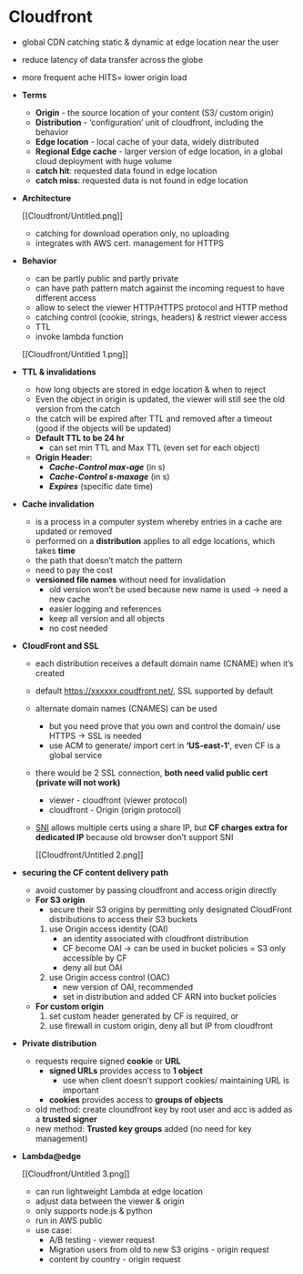 # Cloudfront

- global CDN catching static & dynamic at edge location near the user
- reduce latency of data transfer across the globe
- more frequent ache HITS= lower origin load

- **Terms**
    - **Origin** - the source location of your content (S3/ custom origin)
    - **Distribution** - ‘configuration’ unit of cloudfront, including the behavior
    - **Edge location** - local cache of your data, widely distributed
    - **Regional Edge cache** - larger version of edge location, in a global cloud deployment with huge volume
    - **catch hit**: requested data found in edge location
    - **catch miss**: requested data is not found in edge location
- **Architecture**

    [[Cloudfront/Untitled.png]]

    - catching for download operation only, no uploading
    - integrates with AWS cert. management for HTTPS
- **Behavior**
    - can be partly public and partly private
    - can have path pattern match against the incoming request to have different access
    - allow to select the viewer HTTP/HTTPS protocol and HTTP method
    - catching control (cookie, strings, headers) & restrict viewer access
    - TTL
    - invoke lambda function

    [[Cloudfront/Untitled 1.png]]

- **TTL & invalidations**
    - how long objects are stored in edge location & when to reject
    - Even the object in origin is updated, the viewer will still see the old version from the catch
    - the catch will be expired after TTL and removed after a timeout (good if the objects will be updated)
    - **Default TTL to be 24 hr**
        - can set min TTL and Max TTL (even set for each object)
    - **Origin Header:**
        - ***Cache-Control max-age*** (in s)
        - ***Cache-Control s-maxage*** (in s)
        - ***Expires*** (specific date time)
- **Cache invalidation**
    - is a process in a computer system whereby entries in a cache are updated or removed
    - performed on a **distribution** applies to all edge locations, which takes **time**
    - the path that doesn’t match the pattern
    - need to pay the cost
    - **versioned file names** without need for invalidation
        - old version won’t be used because new name is used → need a new cache
        - easier logging and references
        - keep all version and all objects
        - no cost needed
- **CloudFront and SSL**
    - each distribution receives a default domain name (CNAME) when it’s created
    - default https://xxxxxx.coudfront.net/, SSL supported by default
    - alternate domain names (CNAMES) can be used
        - but you need prove that you own and control the domain/ use HTTPS → SSL is needed
        - use ACM to generate/ import cert in **‘US-east-1’**, even CF is a global service
    - there would be 2 SSL connection, **both need valid public cert (private will not work)**
        - viewer - cloudfront (viewer protocol)
        - cloudfront - Origin (origin protocol)
    - [SNI](https://www.wallarm.com/what/what-is-server-name-indication-sni) allows multiple certs using a share IP, but **CF charges extra for dedicated IP** because old browser don’t support SNI

        [[Cloudfront/Untitled 2.png]]

- **securing the CF content delivery path**
    - avoid customer by passing cloudfront and access origin directly
    - **For S3 origin**
        - secure their S3 origins by permitting only designated CloudFront distributions to access their S3 buckets
        1. use Origin access identity (OAI)
            - an identity associated with cloudfront distribution
            - CF become OAI → can be used in bucket policies = S3 only accessible by CF
            - deny all but OAI
        2. use Origin access control (OAC)
            - new version of OAI, recommended
            - set in distribution and added CF ARN into bucket policies
    - **For custom origin**
        1. set custom header generated by CF is required, or
        2. use firewall in custom origin, deny all but IP from cloudfront
- **Private distribution**
    - requests require signed **cookie** or **URL**
        - **signed URLs** provides access to **1 object**
            - use when client doesn’t support cookies/ maintaining URL is important
        - **cookies** provides access to **groups of objects**
    - old method: create cloundfront key by root user and acc is added as a **trusted signer**
    - new method: **Trusted key groups** added (no need for key management)

- **Lambda@edge**

    [[Cloudfront/Untitled 3.png]]

    - can run lightweight Lambda at edge location
    - adjust data between the viewer & origin
    - only supports node.js & python
    - run in AWS public
    - use case:
        - A/B testing - viewer request
        - Migration users from old to new S3 origins - origin request
        - content by country - origin request
